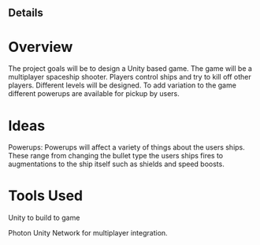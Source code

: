 ## Details

# Overview

The project goals will be to design a Unity based game. The game will be a multiplayer spaceship shooter. Players control ships and try to kill off other players. Different levels will be designed. To add variation to the game different powerups are available for pickup by users. 


# Ideas

Powerups: Powerups will affect a variety of things about the users ships. These range from changing the bullet type the users ships fires to augmentations to the ship itself such as shields and speed boosts. 

# Tools Used

Unity to build to game 

Photon Unity Network for multiplayer integration. 

